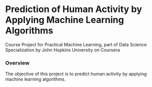 # Prediction of Human Activity by Applying Machine Learning Algorithms
Course Project for Practical Machine Learning, part of Data Science Specialization by John Hopkins University on Coursera

### Overview

The objective of this project is to predict human activity by applying machine learning algorithms.
